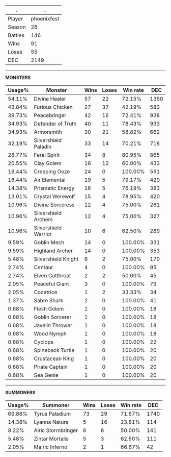 .|.
|-|-
Player|phoenixfest
Season|28
Battles|146
Wins|91
Loses|55
DEC|2149

---
**MONSTERS**

Usage%|Monster|Wins|Loses|Win rate|DEC|
-|-|-|-|-|-|
54.11%|Divine Healer|57|22|72.15%|1360|
43.84%|Furious Chicken|27|37|42.19%|583|
39.73%|Peacebringer|42|16|72.41%|938|
34.93%|Defender of Truth|40|11|78.43%|933|
34.93%|Armorsmith|30|21|58.82%|662|
32.19%|Silvershield Paladin|33|14|70.21%|718|
28.77%|Feral Spirit|34|8|80.95%|865|
20.55%|Clay Golem|18|12|60.00%|433|
16.44%|Creeping Ooze|24|0|100.00%|591|
16.44%|Air Elemental|19|5|79.17%|420|
14.38%|Prismatic Energy|16|5|76.19%|383|
13.01%|Crystal Werewolf|15|4|78.95%|420|
10.96%|Divine Sorceress|12|4|75.00%|281|
10.96%|Silvershield Archers|12|4|75.00%|327|
10.96%|Silvershield Warrior|10|6|62.50%|289|
9.59%|Goblin Mech|14|0|100.00%|331|
9.59%|Highland Archer|14|0|100.00%|353|
5.48%|Silvershield Knight|6|2|75.00%|170|
2.74%|Centaur|4|0|100.00%|95|
2.74%|Elven Cutthroat|2|2|50.00%|45|
2.05%|Peaceful Giant|3|0|100.00%|79|
2.05%|Cocatrice|1|2|33.33%|34|
1.37%|Sabre Shark|2|0|100.00%|41|
0.68%|Flesh Golem|1|0|100.00%|18|
0.68%|Goblin Sorcerer|1|0|100.00%|18|
0.68%|Javelin Thrower|1|0|100.00%|18|
0.68%|Wood Nymph|1|0|100.00%|18|
0.68%|Cyclops|1|0|100.00%|22|
0.68%|Spineback Turtle|1|0|100.00%|20|
0.68%|Crustacean King|1|0|100.00%|20|
0.68%|Pirate Captain|1|0|100.00%|20|
0.68%|Sea Genie|1|0|100.00%|20|

---
**SUMMONERS**

Usage%|Summoner|Wins|Loses|Win rate|DEC|
-|-|-|-|-|-|
69.86%|Tyrus Paladium|73|29|71.57%|1740|
14.38%|Lyanna Natura|5|16|23.81%|114|
8.22%|Alric Stormbringer|6|6|50.00%|141|
5.48%|Zintar Mortalis|5|3|62.50%|111|
2.05%|Malric Inferno|2|1|66.67%|42|
